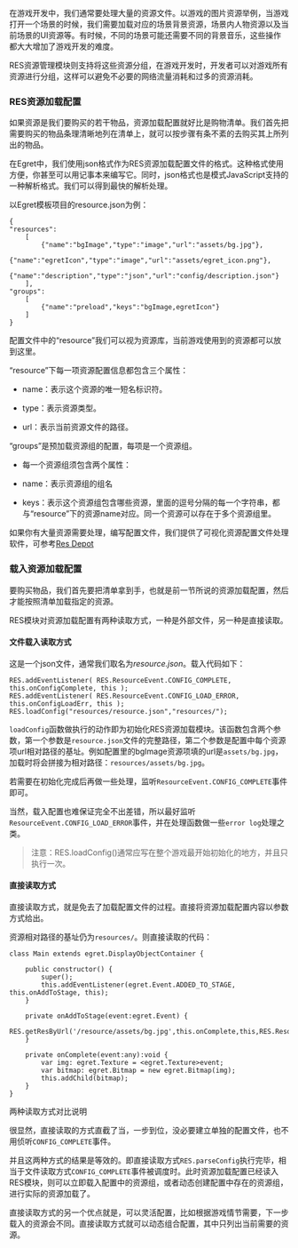 在游戏开发中，我们通常要处理大量的资源文件。以游戏的图片资源举例，当游戏打开一个场景的时候，我们需要加载对应的场景背景资源，场景内人物资源以及当前场景的UI资源等。有时候，不同的场景可能还需要不同的背景音乐，这些操作都大大增加了游戏开发的难度。

RES资源管理模块则支持将这些资源分组，在游戏开发时，开发者可以对游戏所有资源进行分组，这样可以避免不必要的网络流量消耗和过多的资源消耗。

### RES资源加载配置

如果资源是我们要购买的若干物品，资源加载配置就好比是购物清单。我们首先把需要购买的物品条理清晰地列在清单上，就可以按步骤有条不紊的去购买其上所列出的物品。

在Egret中，我们使用json格式作为RES资源加载配置文件的格式。这种格式使用方便，你甚至可以用记事本来编写它。同时，json格式也是模式JavaScript支持的一种解析格式。我们可以得到最快的解析处理。

以Egret模板项目的resource.json为例：

```
{
"resources":
    [
        {"name":"bgImage","type":"image","url":"assets/bg.jpg"},
        {"name":"egretIcon","type":"image","url":"assets/egret_icon.png"},
        {"name":"description","type":"json","url":"config/description.json"}
    ],
"groups":
    [
        {"name":"preload","keys":"bgImage,egretIcon"}
    ]
}
```

配置文件中的“resource”我们可以视为资源库，当前游戏使用到的资源都可以放到这里。

“resource”下每一项资源配置信息都包含三个属性：

* name：表示这个资源的唯一短名标识符。

* type：表示资源类型。

* url：表示当前资源文件的路径。

“groups”是预加载资源组的配置，每项是一个资源组。

* 每一个资源组须包含两个属性：

* name：表示资源组的组名

* keys：表示这个资源组包含哪些资源，里面的逗号分隔的每一个字符串，都与“resource”下的资源name对应。同一个资源可以存在于多个资源组里。

如果你有大量资源需要处理，编写配置文件，我们提供了可视化资源配置文件处理软件，可参考[Res Depot](../../../tools/ResDepot/README.md)

### 载入资源加载配置

要购买物品，我们首先要把清单拿到手，也就是前一节所说的资源加载配置，然后才能按照清单加载指定的资源。

RES模块对资源加载配置有两种读取方式，一种是外部文件，另一种是直接读取。

#### 文件载入读取方式

这是一个json文件，通常我们取名为*resource.json*。载入代码如下：

```
RES.addEventListener( RES.ResourceEvent.CONFIG_COMPLETE, this.onConfigComplete, this ); 
RES.addEventListener( RES.ResourceEvent.CONFIG_LOAD_ERROR, this.onConfigLoadErr, this ); 
RES.loadConfig("resources/resource.json","resources/");
```

`loadConfig`函数做执行的动作即为初始化RES资源加载模块。该函数包含两个参数，第一个参数是`resource.json`文件的完整路径，第二个参数是配置中每个资源项url相对路径的基址。例如配置里的bgImage资源项填的url是`assets/bg.jpg`，加载时将会拼接为相对路径：`resources/assets/bg.jpg`。

若需要在初始化完成后再做一些处理，监听`ResourceEvent.CONFIG_COMPLETE`事件即可。

当然，载入配置也难保证完全不出差错，所以最好监听 `ResourceEvent.CONFIG_LOAD_ERROR`事件，并在处理函数做一些`error log`处理之类。

>注意：RES.loadConfig()通常应写在整个游戏最开始初始化的地方，并且只执行一次。

#### 直接读取方式

直接读取方式，就是免去了加载配置文件的过程。直接将资源加载配置内容以参数方式给出。

资源相对路径的基址仍为`resources/`。则直接读取的代码：

```
class Main extends egret.DisplayObjectContainer {

    public constructor() {
        super();
        this.addEventListener(egret.Event.ADDED_TO_STAGE, this.onAddToStage, this);
    }

    private onAddToStage(event:egret.Event) {
        RES.getResByUrl('/resource/assets/bg.jpg',this.onComplete,this,RES.ResourceItem.TYPE_IMAGE);
    }

    private onComplete(event:any):void {
        var img: egret.Texture = <egret.Texture>event;
        var bitmap: egret.Bitmap = new egret.Bitmap(img);
        this.addChild(bitmap);
    }
}
```

两种读取方式对比说明

很显然，直接读取的方式直截了当，一步到位，没必要建立单独的配置文件，也不用侦听`CONFIG_COMPLETE`事件。

并且这两种方式的结果是等效的。即直接读取方式`RES.parseConfig`执行完毕，相当于文件读取方式`CONFIG_COMPLETE`事件被调度时。此时资源加载配置已经读入RES模块，则可以立即载入配置中的资源组，或者动态创建配置中存在的资源组，进行实际的资源加载了。

直接读取方式的另一个优点就是，可以灵活配置，比如根据游戏情节需要，下一步载入的资源会不同。直接读取方式就可以动态组合配置，其中只列出当前需要的资源。